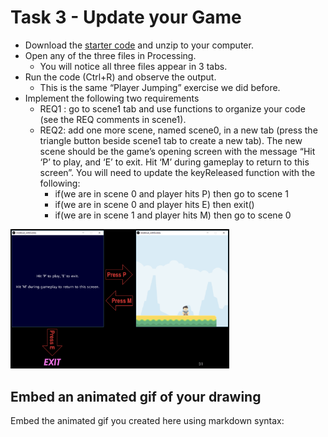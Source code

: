 # Task 3 - Update your Game

* Download the [starter code](medieval_withScenes) and unzip to your computer.
* Open any of the three files in Processing. 
  - You will notice all three files appear in 3 tabs.  
* Run the code (Ctrl+R) and observe the output.
  - This is the same “Player Jumping” exercise we did before.  
* Implement the following two requirements 
  - REQ1 : go to scene1 tab and use functions to organize your code (see the REQ comments in scene1).
  - REQ2: add one more scene, named scene0, in a new tab (press the triangle button beside scene1 tab to create a new tab). The new scene should be the game’s opening screen with the message “Hit ‘P’ to play, and ‘E’ to exit. Hit ‘M’ during gameplay to return to this screen”. You will need to update the keyReleased function with the following:
    * if(we are in scene 0 and player hits P) then go to scene 1
    * if(we are in scene 0 and player hits E) then exit()
    * if(we are in scene 1 and player hits M) then go to scene 0

<img src="images/img2.png" width="350px">

## Embed an animated gif of your drawing
 
Embed the animated gif you created here using markdown syntax: